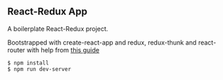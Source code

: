 ## React-Redux App

A boilerplate React-Redux project.

Bootstrapped with create-react-app and redux, redux-thunk and react-router with help from [this guide](https://medium.com/@notrab/getting-started-with-create-react-app-redux-react-router-redux-thunk-d6a19259f71f.)

```
$ npm install
$ npm run dev-server
``` 
